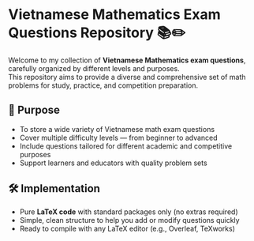 # Vietnamese Mathematics Exam Questions Repository 📚✏️

Welcome to my collection of **Vietnamese Mathematics exam questions**, carefully organized by different levels and purposes.  
This repository aims to provide a diverse and comprehensive set of math problems for study, practice, and competition preparation.

## 🎯 Purpose  
- To store a wide variety of Vietnamese math exam questions  
- Cover multiple difficulty levels — from beginner to advanced  
- Include questions tailored for different academic and competitive purposes  
- Support learners and educators with quality problem sets  

## 🛠️ Implementation  
- Pure **LaTeX code** with standard packages only (no extras required)  
- Simple, clean structure to help you add or modify questions quickly  
- Ready to compile with any LaTeX editor (e.g., Overleaf, TeXworks)   
